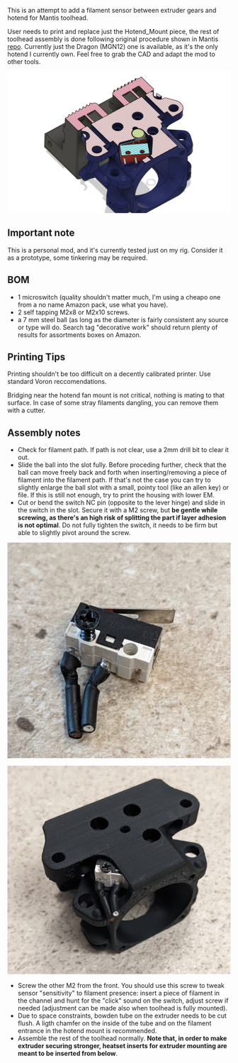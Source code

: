 This is an attempt to add a filament sensor between extruder gears and hotend for Mantis toolhead.

User needs to print and replace just the Hotend_Mount piece, the rest of toolhead assembly is done following original procedure shown in Mantis [repo](https://github.com/mandryd/VoronUsers/tree/master/printer_mods/Long/Mantis_Dual_5015).
Currently just the Dragon (MGN12) one is available, as it's the only hotend I currently own. Feel free to grab the CAD and adapt the mod to other tools.

![Cutout View](./Images/SensorizedCutout.PNG)


## Important note
This is a personal mod, and it's currently tested just on my rig. Consider it as a prototype, some tinkering may be required.

## BOM
- 1 microswitch (quality shouldn't matter much, I'm using a cheapo one from a no name Amazon pack, use what you have).
- 2 self tapping M2x8 or M2x10 screws. 
- a 7 mm steel ball (as long as the diameter is fairly consistent any source or type will do. Search tag "decorative work" should return plenty of results for assortments boxes on Amazon.

## Printing Tips
Printing shouldn't be too difficult on a decently calibrated printer. Use standard Voron reccomendations.

Bridging near the hotend fan mount is not critical, nothing is mating to that surface. In case of some stray filaments dangling, you can remove them with a cutter.

## Assembly notes
- Check for filament path. If path is not clear, use a 2mm drill bit to clear it out.
- Slide the ball into the slot fully. Before proceding further, check that the ball can move freely back and forth when inserting/removing a piece of filament into the filament path.
If that's not the case you can try to slightly enlarge the ball slot with a small, pointy tool (like an allen key) or file.
If this is still not enough, try to print the housing with lower EM.
- Cut or bend the switch NC pin (opposite to the lever hinge) and slide in the switch in the slot. Secure it with a M2 screw, but **be gentle while screwing, as there's an high risk of splitting the part if layer adhesion is not optimal**. 
Do not fully tighten the switch, it needs to be firm but able to slightly pivot around the screw.

![Zoomed-in switch](./Images/Switch.jpg)

![Mounted Switch](./Images/Install.jpg)


- Screw the other M2 from the front. 
You should use this screw to tweak sensor "sensitivity" to filament presence: insert a piece of filament in the channel and hunt for the "click" sound on the switch, adjust screw if needed (adjustment can be made also when toolhead is fully mounted).
- Due to space constraints, bowden tube on the extruder needs to be cut flush. A ligth chamfer on the inside of the tube and on the filament entrance in the hotend mount is recommended.
- Assemble the rest of the toolhead normally. **Note that, in order to make extruder securing stronger, heatset inserts for extruder mounting are meant to be inserted from below**.
